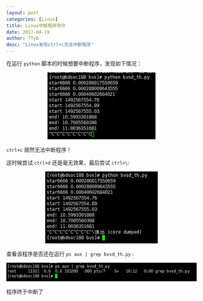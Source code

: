 ```yaml
---
layout: post
categories: [Linux]
title: Linux中断程序命令
date: 2017-04-19
author: TTyb
desc: "Linux发现ctrl+c无法中断程序"
---
```


在运行 `python` 脚本的时候想要中断程序，发现如下情况：

<p style="text-align:center"><img src="/static/postimage/linux/stop/996148-20170419100644618-865355723.png" class="img-responsive"/></p>

`ctrl+c` 居然无法中断程序！

这时候尝试 `ctrl+d` 还是毫无效果，最后尝试 `ctrl+\`:

<p style="text-align:center"><img src="/static/postimage/linux/stop/996148-20170419100824977-2099921750.png" class="img-responsive"/></p>

查看该程序是否还在运行 `ps aux | grep bvsd_th.py` :

<p style="text-align:center"><img src="/static/postimage/linux/stop/996148-20170419101253602-1798786690.png" class="img-responsive"/></p>

程序终于中断了